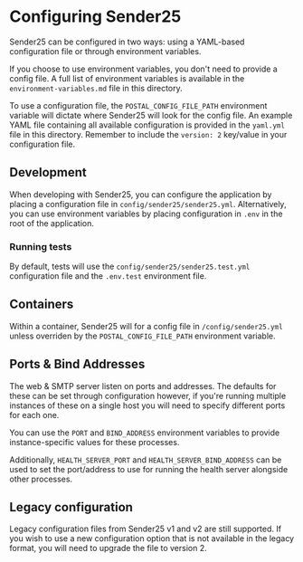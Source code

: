 # Configuring Sender25

Sender25 can be configured in two ways: using a YAML-based configuration file or through environment variables.

If you choose to use environment variables, you don't need to provide a config file. A full list of environment variables is available in the `environment-variables.md` file in this directory. 

To use a configuration file, the `POSTAL_CONFIG_FILE_PATH` environment variable will dictate where Sender25 will look for the config file. An example YAML file containing all available configuration is provided in the `yaml.yml` file in this directory. Remember to include the `version: 2` key/value in your configuration file.

## Development 

When developing with Sender25, you can configure the application by placing a configuration file in `config/sender25/sender25.yml`. Alternatively, you can use environment variables by placing configuration in `.env` in the root of the application.

### Running tests

By default, tests will use the `config/sender25/sender25.test.yml` configuration file and the `.env.test` environment file.

## Containers

Within a container, Sender25 will for a config file in `/config/sender25.yml` unless overriden by the `POSTAL_CONFIG_FILE_PATH` environment variable.

## Ports & Bind Addresses

The web & SMTP server listen on ports and addresses. The defaults for these can be set through configuration however, if you're running multiple instances of these on a single host you will need to specify different ports for each one.

You can use the `PORT` and `BIND_ADDRESS` environment variables to provide instance-specific values for these processes.

Additionally, `HEALTH_SERVER_PORT` and `HEALTH_SERVER_BIND_ADDRESS`  can be used to set the port/address to use for running the health server alongside other processes.

## Legacy configuration

Legacy configuration files from Sender25 v1 and v2 are still supported. If you wish to use a new configuration option that is not available in the legacy format, you will need to upgrade the file to version 2.
